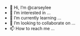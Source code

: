 - 👋 Hi, I’m @carseylee
- 👀 I’m interested in ...
- 🌱 I’m currently learning ...
- 💞️ I’m looking to collaborate on ...
- 📫 How to reach me ...

<!---
carseylee/carseylee is a ✨ special ✨ repository because its `README.md` (this file) appears on your GitHub profile.
You can click the Preview link to take a look at your changes.
--->
